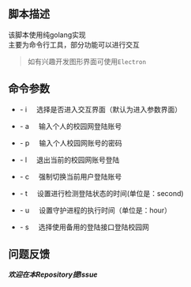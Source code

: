 ## 脚本描述

该脚本使用纯golang实现</br>
主要为命令行工具，部分功能可以进行交互
>如有兴趣开发图形界面可使用<code>Electron</code>

## 命令参数

* <p>- i &nbsp;&nbsp;&nbsp;&nbsp;选择是否进入交互界面（默认为进入参数界面）</p>  
* <p>- a &nbsp;&nbsp;&nbsp;&nbsp;输入个人的校园网登陆账号</p>
* <p>- p &nbsp;&nbsp;&nbsp;&nbsp;输入个人校园网账号的密码</p>
* <p>- l &nbsp;&nbsp;&nbsp;&nbsp;退出当前的校园网账号登陆</p>
* <p>- c &nbsp;&nbsp;&nbsp;&nbsp;强制切换当前用户登陆账号</p>
* <p>- t &nbsp;&nbsp;&nbsp;&nbsp;设置进行检测登陆状态的时间(单位是：second)</p>
* <p>- u &nbsp;&nbsp;&nbsp;&nbsp;设置守护进程的执行时间（单位是：hour）</p>
* <p>- s &nbsp;&nbsp;&nbsp;&nbsp;选择使用备用的登陆接口登陆校园网</p>

## 问题反馈
***<p>欢迎在本Repository提Issue</p>***

